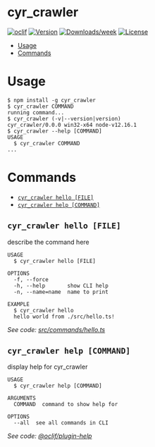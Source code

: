 cyr_crawler
===========



[![oclif](https://img.shields.io/badge/cli-oclif-brightgreen.svg)](https://oclif.io)
[![Version](https://img.shields.io/npm/v/cyr_crawler.svg)](https://npmjs.org/package/cyr_crawler)
[![Downloads/week](https://img.shields.io/npm/dw/cyr_crawler.svg)](https://npmjs.org/package/cyr_crawler)
[![License](https://img.shields.io/npm/l/cyr_crawler.svg)](https://github.com/xu3cl40122/cyr_crawler/blob/master/package.json)

<!-- toc -->
* [Usage](#usage)
* [Commands](#commands)
<!-- tocstop -->
# Usage
<!-- usage -->
```sh-session
$ npm install -g cyr_crawler
$ cyr_crawler COMMAND
running command...
$ cyr_crawler (-v|--version|version)
cyr_crawler/0.0.0 win32-x64 node-v12.16.1
$ cyr_crawler --help [COMMAND]
USAGE
  $ cyr_crawler COMMAND
...
```
<!-- usagestop -->
# Commands
<!-- commands -->
* [`cyr_crawler hello [FILE]`](#cyr_crawler-hello-file)
* [`cyr_crawler help [COMMAND]`](#cyr_crawler-help-command)

## `cyr_crawler hello [FILE]`

describe the command here

```
USAGE
  $ cyr_crawler hello [FILE]

OPTIONS
  -f, --force
  -h, --help       show CLI help
  -n, --name=name  name to print

EXAMPLE
  $ cyr_crawler hello
  hello world from ./src/hello.ts!
```

_See code: [src/commands/hello.ts](https://github.com/xu3cl40122/cyr_crawler/blob/v0.0.0/src/commands/hello.ts)_

## `cyr_crawler help [COMMAND]`

display help for cyr_crawler

```
USAGE
  $ cyr_crawler help [COMMAND]

ARGUMENTS
  COMMAND  command to show help for

OPTIONS
  --all  see all commands in CLI
```

_See code: [@oclif/plugin-help](https://github.com/oclif/plugin-help/blob/v3.2.2/src/commands/help.ts)_
<!-- commandsstop -->
